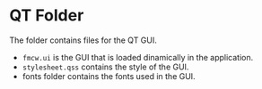 # QT Folder

The folder contains files for the QT GUI.

- `fmcw.ui` is the GUI that is loaded dinamically in the application.
- `stylesheet.qss` contains the style of the GUI.
- fonts folder contains the fonts used in the GUI.